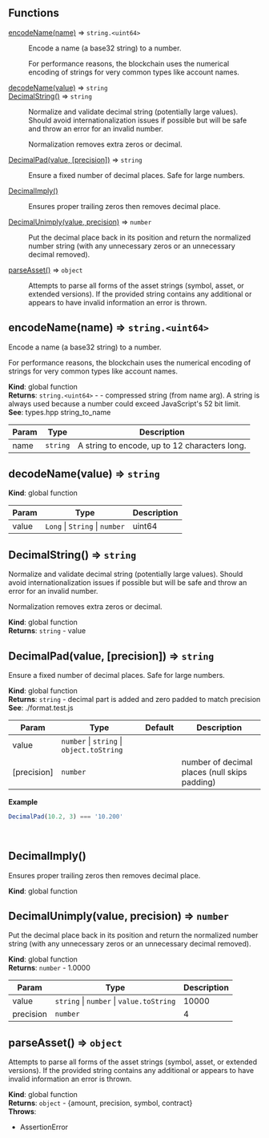 ## Functions

<dl>
<dt><a href="#encodeName">encodeName(name)</a> ⇒ <code>string.&lt;uint64&gt;</code></dt>
<dd><p>Encode a name (a base32 string) to a number.</p>
<p>  For performance reasons, the blockchain uses the numerical encoding of strings
  for very common types like account names.</p>
</dd>
<dt><a href="#decodeName">decodeName(value)</a> ⇒ <code>string</code></dt>
<dd></dd>
<dt><a href="#DecimalString">DecimalString()</a> ⇒ <code>string</code></dt>
<dd><p>Normalize and validate decimal string (potentially large values).  Should
  avoid internationalization issues if possible but will be safe and
  throw an error for an invalid number.</p>
<p>  Normalization removes extra zeros or decimal.</p>
</dd>
<dt><a href="#DecimalPad">DecimalPad(value, [precision])</a> ⇒ <code>string</code></dt>
<dd><p>Ensure a fixed number of decimal places.  Safe for large numbers.</p>
</dd>
<dt><a href="#DecimalImply">DecimalImply()</a></dt>
<dd><p>Ensures proper trailing zeros then removes decimal place.</p>
</dd>
<dt><a href="#DecimalUnimply">DecimalUnimply(value, precision)</a> ⇒ <code>number</code></dt>
<dd><p>Put the decimal place back in its position and return the normalized number
  string (with any unnecessary zeros or an unnecessary decimal removed).</p>
</dd>
<dt><a href="#parseAsset">parseAsset()</a> ⇒ <code>object</code></dt>
<dd><p>Attempts to parse all forms of the asset strings (symbol, asset, or extended
  versions).  If the provided string contains any additional or appears to have
  invalid information an error is thrown.</p>
</dd>
</dl>

<a name="encodeName"></a>

## encodeName(name) ⇒ <code>string.&lt;uint64&gt;</code>
Encode a name (a base32 string) to a number.

  For performance reasons, the blockchain uses the numerical encoding of strings
  for very common types like account names.

**Kind**: global function  
**Returns**: <code>string.&lt;uint64&gt;</code> - - compressed string (from name arg).  A string is
    always used because a number could exceed JavaScript's 52 bit limit.  
**See**: types.hpp string_to_name  

| Param | Type | Description |
| --- | --- | --- |
| name | <code>string</code> | A string to encode, up to 12 characters long. |

<a name="decodeName"></a>

## decodeName(value) ⇒ <code>string</code>
**Kind**: global function  

| Param | Type | Description |
| --- | --- | --- |
| value | <code>Long</code> \| <code>String</code> \| <code>number</code> | uint64 |

<a name="DecimalString"></a>

## DecimalString() ⇒ <code>string</code>
Normalize and validate decimal string (potentially large values).  Should
  avoid internationalization issues if possible but will be safe and
  throw an error for an invalid number.

  Normalization removes extra zeros or decimal.

**Kind**: global function  
**Returns**: <code>string</code> - value  
<a name="DecimalPad"></a>

## DecimalPad(value, [precision]) ⇒ <code>string</code>
Ensure a fixed number of decimal places.  Safe for large numbers.

**Kind**: global function  
**Returns**: <code>string</code> - decimal part is added and zero padded to match precision  
**See**: ./format.test.js  

| Param | Type | Default | Description |
| --- | --- | --- | --- |
| value | <code>number</code> \| <code>string</code> \| <code>object.toString</code> |  |  |
| [precision] | <code>number</code> | <code></code> | number of decimal places (null skips padding) |

**Example**  
```js
DecimalPad(10.2, 3) === '10.200'

  
```
<a name="DecimalImply"></a>

## DecimalImply()
Ensures proper trailing zeros then removes decimal place.

**Kind**: global function  
<a name="DecimalUnimply"></a>

## DecimalUnimply(value, precision) ⇒ <code>number</code>
Put the decimal place back in its position and return the normalized number
  string (with any unnecessary zeros or an unnecessary decimal removed).

**Kind**: global function  
**Returns**: <code>number</code> - 1.0000  

| Param | Type | Description |
| --- | --- | --- |
| value | <code>string</code> \| <code>number</code> \| <code>value.toString</code> | 10000 |
| precision | <code>number</code> | 4 |

<a name="parseAsset"></a>

## parseAsset() ⇒ <code>object</code>
Attempts to parse all forms of the asset strings (symbol, asset, or extended
  versions).  If the provided string contains any additional or appears to have
  invalid information an error is thrown.

**Kind**: global function  
**Returns**: <code>object</code> - {amount, precision, symbol, contract}  
**Throws**:

- AssertionError

